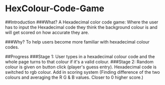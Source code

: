 HexColour-Code-Game
===================

##Introduction
###What?
A Hexadecimal color code game:
Where the user has to input the Hexadecimal code they think the background colour is and will get scored on how accurate they are.

###Why?
To help users become more familiar with hexadecimal colour codes.


##Progress
###Stage 1: 
User types in a hexadecimal colour code and the whole page turns to that colour if it's a valid colour.
###Stage 2: 
Random colour is given on button click (player's guess entry). Hexadecimal code is switched to rgb colour. Add in scoring system (Finding difference of the two colours and averaging the R G & B values. Closer to 0 higher score.)
